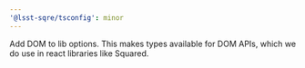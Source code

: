 ```yaml
---
'@lsst-sqre/tsconfig': minor
---
```


Add DOM to lib options. This makes types available for DOM APIs, which we do use in react libraries like Squared.
